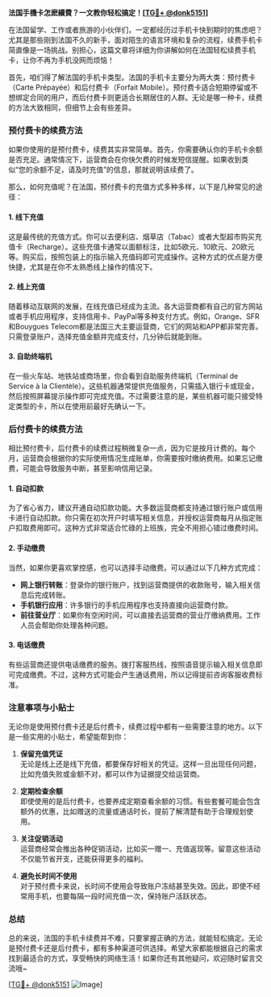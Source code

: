 **法国手機卡怎麽續費？一文教你轻松搞定！[[TG💪+ @donk5151](https://t.me/s/donk5151)]**

在法国留学、工作或者旅游的小伙伴们，一定都经历过手机卡快到期时的焦虑吧？尤其是那些刚到法国不久的新手，面对陌生的语言环境和复杂的流程，续费手机卡简直像是一场挑战。别担心，这篇文章将详细为你讲解如何在法国轻松续费手机卡，让你不再为手机没网而烦恼！

首先，咱们得了解法国的手机卡类型。法国的手机卡主要分为两大类：预付费卡（Carte Prépayée）和后付费卡（Forfait Mobile）。预付费卡适合短期停留或不想绑定合同的用户，而后付费卡则更适合长期居住的人群。无论是哪一种卡，续费的方法大致相同，但细节上会有些差异。

### 预付费卡的续费方法

如果你使用的是预付费卡，续费其实非常简单。首先，你需要确认你的手机卡余额是否充足。通常情况下，运营商会在你快欠费的时候发短信提醒。如果收到类似“您的余额不足，请及时充值”的信息，那就说明该续费了。

那么，如何充值呢？在法国，预付费卡的充值方式多种多样，以下是几种常见的途径：

#### 1. **线下充值**
这是最传统的充值方式。你可以去便利店、烟草店（Tabac）或者大型超市购买充值卡（Recharge）。这些充值卡通常以面额标注，比如5欧元、10欧元、20欧元等。购买后，按照包装上的指示输入充值码即可完成操作。这种方式的优点是方便快捷，尤其是在你不太熟悉线上操作的情况下。

#### 2. **线上充值**
随着移动互联网的发展，在线充值已经成为主流。各大运营商都有自己的官方网站或者手机应用程序，支持信用卡、PayPal等多种支付方式。例如，Orange、SFR和Bouygues Telecom都是法国三大主要运营商，它们的网站和APP都非常完善。只需登录账户，选择充值金额并完成支付，几分钟后就能到账。

#### 3. **自助终端机**
在一些火车站、地铁站或商场里，你会看到自助服务终端机（Terminal de Service à la Clientèle）。这些机器通常提供充值服务，只需插入银行卡或现金，然后按照屏幕提示操作即可完成充值。不过需要注意的是，某些机器可能只接受特定类型的卡，所以在使用前最好先确认一下。

### 后付费卡的续费方法

相比预付费卡，后付费卡的续费过程稍微复杂一点，因为它是按月计费的。每个月，运营商会根据你的实际使用情况生成账单，你需要按时缴纳费用。如果忘记缴费，可能会导致服务中断，甚至影响信用记录。

#### 1. **自动扣款**
为了省心省力，建议开通自动扣款功能。大多数运营商都支持通过银行账户或信用卡进行自动扣款。你只需在初次开户时填写相关信息，并授权运营商每月从指定账户扣取费用即可。这种方式非常适合忙碌的上班族，完全不用担心错过缴费时间。

#### 2. **手动缴费**
当然，如果你更喜欢掌控感，也可以选择手动缴费。可以通过以下几种方式完成：
   - **网上银行转账**：登录你的银行账户，找到运营商提供的收款账号，输入相关信息后完成转账。
   - **手机银行应用**：许多银行的手机应用程序也支持直接向运营商付款。
   - **前往营业厅**：如果你有空闲时间，可以直接去运营商的营业厅缴纳费用。工作人员会帮助你处理各种问题。

#### 3. **电话缴费**
有些运营商还提供电话缴费的服务。拨打客服热线，按照语音提示输入相关信息即可完成缴费。不过，这种方式可能会产生通话费用，所以记得提前咨询客服收费标准。

### 注意事项与小贴士

无论你是使用预付费卡还是后付费卡，续费过程中都有一些需要注意的地方。以下是一些实用的小贴士，希望能帮到你：

1. **保留充值凭证**  
无论是线上还是线下充值，都要保存好相关的凭证。这样一旦出现任何问题，比如充值失败或金额不对，都可以作为证据提交给运营商。

2. **定期检查余额**  
即使使用的是后付费卡，也要养成定期查看余额的习惯。有些套餐可能会包含额外的优惠，比如赠送的流量或通话时长，提前了解清楚有助于合理规划使用。

3. **关注促销活动**  
运营商经常会推出各种促销活动，比如买一赠一、充值返现等。留意这些活动不仅能节省开支，还能获得更多的福利。

4. **避免长时间不使用**  
对于预付费卡来说，长时间不使用会导致账户冻结甚至失效。因此，即使不经常用手机，也要每隔一段时间充值一次，保持账户活跃状态。

### 总结

总的来说，法国的手机卡续费并不难，只要掌握正确的方法，就能轻松搞定。无论是预付费卡还是后付费卡，都有多种渠道可供选择。希望大家都能根据自己的需求找到最适合的方式，享受畅快的网络生活！如果你还有其他疑问，欢迎随时留言交流哦~

[[TG💪+ @donk5151](https://t.me/s/donk5151) ![Image](https://i.postimg.cc/rwNCRYN7/Snipaste-2025-04-30-17-27-05.png)]